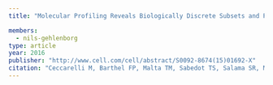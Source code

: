 ```yaml
---
title: "Molecular Profiling Reveals Biologically Discrete Subsets and Pathways of Progression in Diffuse Glioma"

members:
  - nils-gehlenborg
type: article
year: 2016
publisher: "http://www.cell.com/cell/abstract/S0092-8674(15)01692-X"
citation: "Ceccarelli M, Barthel FP, Malta TM, Sabedot TS, Salama SR, Murray BA, Morozova O, Newton Y, Radenbaugh A, Pagnotta SM, Anjum S, Wang J, Manyam G, Zoppoli P, Ling S, Rao AA, Grifford M, Cherniack AD, Zhang H, Poisson L, Carlotti CG Jr, Tirapelli DP, Rao A, Mikkelsen T, Lau CC, Yung    WK, Rabadan R, Huse J, Brat DJ, Lehman NL, Barnholtz-Sloan JS, Zheng S, Hess K, Rao G, Meyerson M, Beroukhim R, Cooper L, Akbani R, Wrensch M, Haussler D, Aldape KD, Laird PW, Gutmann DH; TCGA Research Network, incl. N Gehlenborg, Noushmehr H, Iavarone A, Verhaak RG. “Molecular Profiling Reveals Biologically Discrete Subsets and Pathways of Progression in Diffuse Glioma.” *Cell* **164**:550-563 (2016)."
---
```


